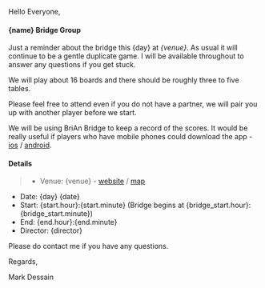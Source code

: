 
Hello Everyone,

#### {name} Bridge Group

Just a reminder about the bridge this {day} at _{venue}_. As usual it will continue to be a gentle duplicate game. I will be available throughout to answer any questions if you get stuck.

We will play about 16 boards and there should be roughly three to five tables.

Please feel free to attend even if you do not have a partner, we will pair you up with another player before we start.

We will be using BriAn Bridge to keep a record of the scores. It would be really useful if players who have mobile phones could download the app - [ios](https://itunes.apple.com/gb/app/free-brian-bridge-client/id576769349?mt=8) / [android](https://play.google.com/store/apps/details?id=freebrian.com&hl=en_GB).

#### Details

> - Venue: {venue} - [website]({venue_website}) / [map]({venue_map})
- Date: {day} {date}
- Start: {start.hour}:{start.minute} (Bridge begins at {bridge_start.hour}:{bridge_start.minute})
- End: {end.hour}:{end.minute}
- Director: {director}


Please do contact me if you have any questions.

Regards,

Mark Dessain
